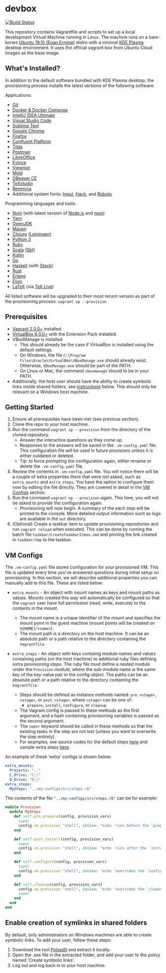 # devbox

[![Build Status](https://img.shields.io/travis/com/xtangle/devbox.svg)](https://travis-ci.com/xtangle/devbox)

This repository contains Vagrantfile and scripts to set up a local development Virtual Machine running in Linux.
The machine runs on a bare-bones [Ubuntu 19.10 (Eoan Ermine)](http://releases.ubuntu.com/19.10/) distro with a minimal
[KDE Plasma](https://kde.org/plasma-desktop) desktop environment. It uses the official vagrant box 
from Ubuntu Cloud Images as the base image.

## What's Installed?

In addition to the default software bundled with KDE Plasma desktop, the provisioning process installs the latest versions of the following software:

Applications:

- [Git](https://git-scm.com/)
- [Docker & Docker Compose](https://www.docker.com/)
- [IntelliJ IDEA Ultimate](https://www.jetbrains.com/idea/)
- [Visual Studio Code](https://code.visualstudio.com/)
- [Sublime Text](https://www.sublimetext.com/)
- [Google Chrome](https://www.google.com/chrome/)
- [Firefox](https://www.mozilla.org/en-US/firefox/)
- [Confluent Platform](https://www.confluent.io/product/confluent-platform/)
- [Tilda](https://github.com/lanoxx/tilda)
- [Postman](https://www.getpostman.com/)
- [LibreOffice](https://www.libreoffice.org/)
- [Evince](https://wiki.gnome.org/Apps/Evince)
- [Viewnior](http://siyanpanayotov.com/project/viewnior)
- [Meld](http://meldmerge.org/)
- [DBeaver CE](https://dbeaver.io/)
- [TeXstudio](https://www.texstudio.org/)
- [Remmina](https://remmina.org/)
- Additional system fonts: [Input](http://input.fontbureau.com/), 
    [Hack](https://sourcefoundry.org/hack/), and [Roboto](https://fonts.google.com/specimen/Roboto)

Programming languages and tools:

- [Nvm](https://github.com/creationix/nvm) (with latest version of [Node.js](https://nodejs.org) and [npm](https://www.npmjs.com/))
- [Yarn](https://yarnpkg.com/en/)
- [OpenJDK](https://openjdk.java.net/)
- [Maven](https://maven.apache.org/)
- [Clojure](https://clojure.org/) [(Leiningen)](https://leiningen.org/)
- [Python 3](https://www.python.org/)
- [Ruby](https://www.ruby-lang.org/en/)
- [Scala](https://www.scala-lang.org/) [(Sbt)](https://www.scala-sbt.org/)
- [Kotlin](https://kotlinlang.org/)
- [Go](https://golang.org/)
- [Haskell](https://www.haskell.org/) (with [Stack](https://docs.haskellstack.org/en/stable/README/))
- [Rust](https://www.rust-lang.org/)
- [Erlang](https://www.erlang.org/)
- [Elixir](https://elixir-lang.org/)
- [LaTeX](https://www.latex-project.org/) (via [TeX Live](https://www.tug.org/texlive/))

All listed software will be upgraded to their most recent version as part of the provisioning process:
    `vagrant up --provision`

## Prerequisites

- [Vagrant 2.0.0+](https://www.vagrantup.com/downloads.html) installed.
- [VirtualBox 6.0.0+](https://www.virtualbox.org/wiki/Downloads) with the Extension Pack installed.
- VBoxManage is installed
    - This should already be the case if VirtualBox is installed using the default settings.
    - On Windows, the file `C:\Program Files\Oracle\VirtualBox\VBoxManage.exe` should already exist. Otherwise, `VBoxManage.exe` should be part of the PATH.
    - On Linux or Mac, the command `vboxmanage` should to be in your PATH.
- Additionally, the host user should have the ability to create symbolic links inside shared folders, see [instructions](#enable-creation-of-symlinks-in-shared-folders) below. This should only be relevant on a Windows host machine.

## Getting Started

1. Ensure all prerequisites have been met (see previous section).
1. Clone this repo to your host machine.  
1. Run the command `vagrant up --provision` from the directory of the cloned repository. 
    - Answer the interactive questions as they come up.
    - Responses to the answers will be saved in the `.vm-config.yaml` file. This configuration file will be used in future provisions unless it is either outdated or deleted. 
    - Tip: to force prompting the configuration again, either rename or delete the `.vm-config.yaml` file.
1. Review the contents in `.vm-config.yaml` file. You will notice there will be a couple of extra properties there that were not asked, 
    such as `extra_mounts` and `extra_steps`. You have the option to configure them now by editing the file directly. They are covered in detail in the [VM Configs](#vm-configs) section.
1. Run the command `vagrant up --provision` again. This time, you will not be asked to provide the configuration again.
    - Provisioning will now begin. A summary of the each step will be printed to the console. More detailed output information such as logs are available in the `out` directory.
1. (Optional) Create a taskbar item to update provisioning repositories and run `vagrant reload` when executed. 
    This can be done by running the batch file `taskbar/CreateTaskbarItems.cmd` and pinning the link created in `taskbar/tmp` to the taskbar.

## VM Configs

The `.vm-config.yaml` file stores configuration for your provisioned VM. This file is updated every time you've
answered questions during initial setup on provisioning. In this section, we will describe additional properties
you can manually add to this file. These are listed below:

- `extra_mounts` - An object with mount names as keys and mount paths as values. Mounts created this way will automatically be configured so that the `vagrant` 
    user have full permission (read, write, execute) to the contents in the mount.
    - The mount name is a unique identifier of the mount and specifies the mount point in the guest machine (mount points will be created on `${HOME}/<name>`).
    - The mount path is a directory on the host machine. It can be an absolute path or a path relative to the directory containing the `Vagrantfile`.
    
- `extra_steps` - An object with keys containig module names and values containing paths (on the host machine) to additional ruby files defining extra provisioning steps.
    The ruby file *must* define a nested module under the `Provision` module, where the sub-module name is the same key of the key-value pair in the config object.
    The paths can be an absolute path or a path relative to the directory containing the `Vagrantfile`. 
    - Steps should be defined as instance methods named: `pre_<stage>`, `<stage>`, or `post_<stage>`, where `<stage>` can be one of: 
        - `prepare`, `install`, `configure`, or `cleanup`
    - The Vagrant config is passed to these methods as the first argument, and a hash containing provisioning variables is passed as the second argument.
    - The `super` keyword should be called in these methods so that the existing tasks in the step are not lost (unless you want to overwrite the step entirely).
    - For examples, see source codes for the default steps [here](src/steps.rb) and sample extra steps [here](https://github.com/xtangle/my-configs/blob/master/src/steps.rb).

An example of these 'extra' configs is shown below:

```yaml
extra_mounts:
  Projects: ".."
  C_Drive: "C:/"
  D_Drive: "D:/"
extra_steps:
  MySteps: "../my-configs/src/steps.rb"
```

The contents of the file `"../my-configs/src/steps.rb"` can be for example:

```ruby
module Provision
  module MySteps
    def self.pre_prepare(config, provision_vars)  
      super
      config.vm.provision "shell", inline: "echo 'runs before the `prepare` step'"
    end

    def self.post_install(config, provision_vars)
      super
      config.vm.provision "shell", inline: "echo 'runs after the `install` step'"
    end

    def self.configure(config, provision_vars)
      super
      config.vm.provision "shell", inline: "echo 'overrides the `configure` step, executes the existing `configure` step before this'"
    end

    def self.cleanup(config, provision_vars)
      config.vm.provision "shell", inline: "echo 'overrides the `cleanup` step, executes the existing `cleanup` step after this'"
      super
    end
  end
end
```

## Enable creation of symlinks in shared folders

By default, only administrators on Windows machines are able to create symbolic links. To add your user, follow these steps:

1. Download the tool [Polsedit](http://www.southsoftware.com/) and extract it locally.
1. Open the .exe file in the extracted folder, and add your user to the policy named 'Create symbolic links'.
1. Log out and log back in to your host machine.
